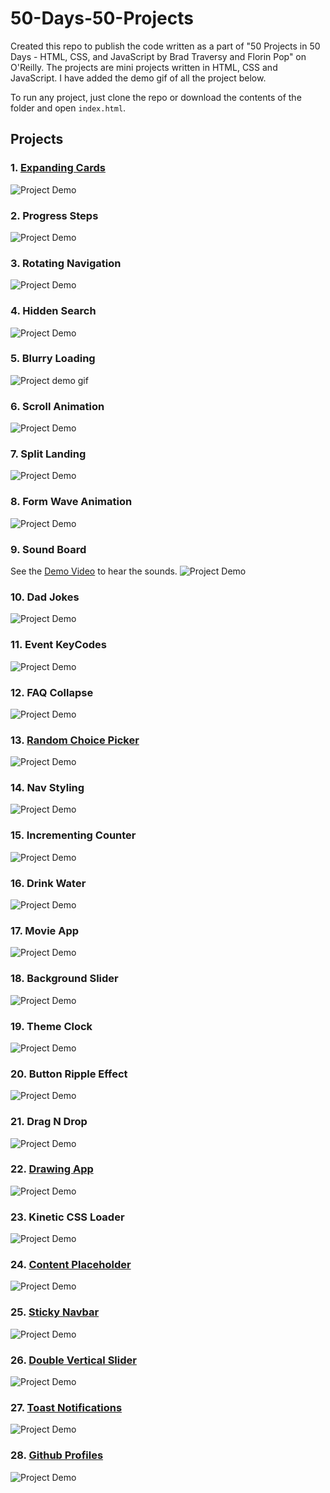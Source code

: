 # 50-Days-50-Projects
Created this repo to publish the code written as a part of "50 Projects in 50 Days - HTML, CSS, and JavaScript by Brad Traversy and Florin Pop" on O'Reilly. The projects are mini projects written in HTML, CSS and JavaScript. I have added the demo gif of all the project below. 

To run any project, just clone the repo or download the contents of the folder and open `index.html`.

## Projects

### 1. [Expanding Cards](https://50projectsbymilan.000webhostapp.com/50projects/01_expanding_cards/)

![Project Demo](https://github.com/milan-vishnoi/50-Days-50-Projects/blob/main/01.%20Expanding%20Cards/project_demo.gif)

### 2. Progress Steps
![Project Demo](https://github.com/milan-vishnoi/50-Days-50-Projects/blob/main/02.%20Progress%20Steps/demo.gif)

### 3. Rotating Navigation
![Project Demo](https://github.com/milan-vishnoi/50-Days-50-Projects/blob/main/03.%20Rotating%20Navigation/demo.gif)

### 4. Hidden Search
![Project Demo](https://github.com/milan-vishnoi/50-Days-50-Projects/blob/main/04.%20Hidden%20Search/demo.gif)

### 5. Blurry Loading
![Project demo gif](https://github.com/milan-vishnoi/50-Days-50-Projects/blob/main/05.%20Blurry%20Loading/demo.gif)

### 6. Scroll Animation
![Project Demo](https://github.com/milan-vishnoi/50-Days-50-Projects/blob/main/06.%20Scroll%20Animation/demo.gif)

### 7. Split Landing
![Project Demo](https://github.com/milan-vishnoi/50-Days-50-Projects/blob/main/07.%20Split%20Landing/demo.gif)

### 8. Form Wave Animation
![Project Demo](https://github.com/milan-vishnoi/50-Days-50-Projects/blob/main/08.%20Form%20Wave%20Animation/demo.gif)

### 9. Sound Board
See the [Demo Video](https://github.com/milan-vishnoi/50-Days-50-Projects/blob/main/09.%20Sound%20Board/demo.mp4) to hear the sounds.
![Project Demo](https://github.com/milan-vishnoi/50-Days-50-Projects/blob/main/09.%20Sound%20Board/demo.gif)

### 10. Dad Jokes
![Project Demo](https://github.com/milan-vishnoi/50-Days-50-Projects/blob/main/10.%20Dad%20Jokes/demo.gif)

### 11. Event KeyCodes
![Project Demo](https://github.com/milan-vishnoi/50-Days-50-Projects/blob/main/11.%20Event%20KeyCodes/demo.gif)

### 12. FAQ Collapse
![Project Demo](https://github.com/milan-vishnoi/50-Days-50-Projects/blob/main/12.%20FAQ%20Collapse/demo.gif)

### 13. [Random Choice Picker](https://50projectsbymilan.000webhostapp.com/50projects/13_random_choice_picker/)
![Project Demo](https://github.com/milan-vishnoi/50-Days-50-Projects/blob/main/13.%20Random%20Choice%20Picker/demo.gif)

### 14. Nav Styling
![Project Demo](https://github.com/milan-vishnoi/50-Days-50-Projects/blob/main/14.%20Nav%20Styling/demo.gif)

### 15. Incrementing Counter
![Project Demo](https://github.com/milan-vishnoi/50-Days-50-Projects/blob/main/15.%20Incrementing%20Counter/demo.gif)

### 16. Drink Water
![Project Demo](https://github.com/milan-vishnoi/50-Days-50-Projects/blob/main/16.%20Drink%20Water/demo.gif)

### 17. Movie App
![Project Demo](https://github.com/milan-vishnoi/50-Days-50-Projects/blob/main/17.%20Movie%20App/demo.gif)

### 18. Background Slider
![Project Demo](https://github.com/milan-vishnoi/50-Days-50-Projects/blob/main/18.%20Background%20Slider/demo.gif)

### 19. Theme Clock
![Project Demo](https://github.com/milan-vishnoi/50-Days-50-Projects/blob/main/19.%20Theme%20Clock/demo.gif)

### 20. Button Ripple Effect
![Project Demo](https://github.com/milan-vishnoi/50-Days-50-Projects/blob/main/20.%20Button%20Ripple%20Effect/demo.gif)

### 21. Drag N Drop
![Project Demo](https://github.com/milan-vishnoi/50-Days-50-Projects/blob/main/21.%20Drag%20N%20Drop/demo.gif)

### 22. [Drawing App](https://50projectsbymilan.000webhostapp.com/50projects/22_drawing_app/)
![Project Demo](https://github.com/milan-vishnoi/50-Days-50-Projects/blob/main/22.%20Drawing%20App/demo.gif)

### 23. Kinetic CSS Loader
![Project Demo](https://github.com/milan-vishnoi/50-Days-50-Projects/blob/main/23.%20Kinetic%20CSS%20Loader/demo.gif)

### 24. [Content Placeholder](https://50projectsbymilan.000webhostapp.com/50projects/24_content_placeholder/)
![Project Demo](https://github.com/milan-vishnoi/50-Days-50-Projects/blob/main/24.%20Content%20Placeholder/demo.gif)

### 25. [Sticky Navbar](https://50projectsbymilan.000webhostapp.com/50projects/25_sticky_navbar/)
![Project Demo](https://github.com/milan-vishnoi/50-Days-50-Projects/blob/main/25.%20Sticky%20Navbar/demo.gif)

### 26. [Double Vertical Slider](https://50projectsbymilan.000webhostapp.com/50projects/26_double_vertical_slider/)
![Project Demo](https://github.com/milan-vishnoi/50-Days-50-Projects/blob/main/26.%20Double%20Vertical%20Slider/demo.gif)

### 27. [Toast Notifications](https://50projectsbymilan.000webhostapp.com/50projects/27_toast_notifications/)
![Project Demo](https://github.com/milan-vishnoi/50-Days-50-Projects/blob/main/27.%20Toast%20Notifications/demo.gif)

### 28. [Github Profiles](https://50projectsbymilan.000webhostapp.com/50projects/28_github_profiles/)
![Project Demo](https://github.com/milan-vishnoi/50-Days-50-Projects/blob/main/28.%20Github%20Profiles/demo.gif)